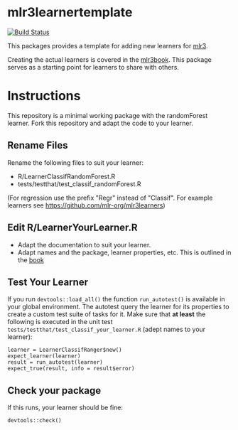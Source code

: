 # mlr3learnertemplate

[![Build Status](https://travis-ci.org/mlr-org/mlr3learnertemplate.svg?branch=master)](https://travis-ci.org/mlr-org/mlr3learnertemplate)

This packages provides a template for adding new learners for [mlr3](https://mlr3.mlr-org.com).

Creating the actual learners is covered in the [mlr3book](https://mlr3book.mlr-org.com/extending-mlr3.html).
This package serves as a starting point for learners to share with others.


# Instructions

This repository is a minimal working package with the randomForest learner.
Fork this repository and adapt the code to your learner.

## Rename Files
Rename the following files to suit your learner:

- R/LearnerClassifRandomForest.R
- tests/testthat/test_classif_randomForest.R

(For regression use the prefix "Regr" instead of "Classif". For example learners see https://github.com/mlr-org/mlr3learners)

## Edit R/LearnerYourLearner.R

- Adapt the documentation to suit your learner.
- Adapt names and the package, learner properties, etc.
  This is outlined in the [book](https://mlr3book.mlr-org.com/extending-mlr3.html)


## Test Your Learner
If you run `devtools::load_all()` the function `run_autotest()` is available in your global environment.
The autotest query the learner for its properties to create a custom test suite of tasks for it.
Make sure that **at least** the following is executed in the unit test `tests/testthat/test_classif_your_learner.R` (adept names to your learner):

```
learner = LearnerClassifRanger$new()
expect_learner(learner)
result = run_autotest(learner)
expect_true(result, info = result$error)
```

## Check your package
If this runs, your learner should be fine: 
```
devtools::check()
```
